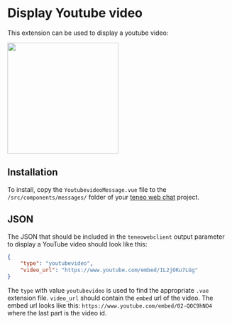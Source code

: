 # Display Youtube video
This extension can be used to display a youtube video:

<img src="https://github.com/artificialsolutions/teneo-web-chat-extensions/blob/master/youtubevideo/youtubevideo_screenshot.png?raw=true" width="250px">


## Installation
To install, copy the `YoutubevideoMessage.vue` file to the ` /src/components/messages/` folder of your [teneo web chat](https://github.com/artificialsolutions/teneo-web-chat) project.

## JSON
The JSON that should be included in the `teneowebclient` output parameter to display a YouTube video should look like this:
``` json
{
    "type": "youtubevideo",
    "video_url": "https://www.youtube.com/embed/IL2jOKu7LGg"
}
```

The `type` with value `youtubevideo` is used to find the appropriate `.vue` extension file. `video_url` should contain the `embed` url of the video. The embed url looks like this: `https://www.youtube.com/embed/02-QOC9hNO4` where the last part is the video id.